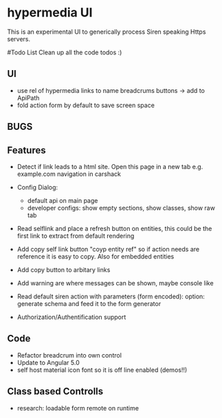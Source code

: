 # hypermedia UI
This is an experimental UI to generically process Siren speaking Https servers.

#Todo List
Clean up all the code todos :)

## UI

- use rel of hypermedia links to name breadcrums buttons -> add to ApiPath
- fold action form by default to save screen space


## BUGS 

## Features
- Detect if link leads to a html site. Open this page in a new tab e.g. example.com navigation in carshack
- Config Dialog:
  - default api on main page
  - developer configs: show empty sections, show classes, show raw tab

- Read selflink and place a refresh button on entities, this could be the first link to extract from default rendering
- Add copy self link button "coyp entity ref" so if action needs are reference it is easy to copy. Also for embedded entities
- Add copy button to arbitary links
- Add warning are where messages can be shown, maybe console like
- Read default siren action with parameters (form encoded): option: generate schema and feed it to the form generator
- Authorization/Authentification support

## Code
- Refactor breadcrum into own control
- Update to Angular 5.0
- self host material icon font so it is off line enabled (demos!!)

## Class based Controlls
- research: loadable form remote on runtime
